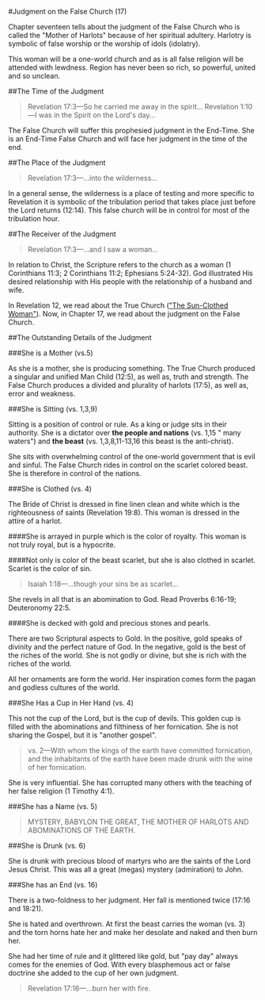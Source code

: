 #Judgment on the False Church (17)

Chapter seventeen tells about the judgment of the False Church who is called the &quot;Mother of Harlots&quot; because of her spiritual adultery. Harlotry is symbolic of false worship or the worship of idols (idolatry). 

This woman will be a one-world church and as is all false religion will be attended with lewdness. Region has never been so rich, so powerful, united and so unclean.

##The Time of the Judgment

> Revelation 17:3&mdash;So he carried me away in the spirit&hellip;
> Revelation 1:10&mdash;I was in the Spirit on the Lord's day&hellip;

The False Church will suffer this prophesied judgment in the End-Time. She is an End-Time False Church and will face her judgment in the time of the end.

##The Place of the Judgment

> Revelation 17:3&mdash;&hellip;into the wilderness&hellip;

In a general sense, the wilderness is a place of testing and more specific to Revelation it is symbolic of the tribulation period that takes place just before the Lord returns (12:14). This false church will be in control for most of the tribulation hour.

##The Receiver of the Judgment

> Revelation 17:3&mdash;&hellip;and I saw a woman&hellip;

In relation to Christ, the Scripture refers to the church as a woman (1 Corinthians 11:3; 2 Corinthians 11:2; Ephesians 5:24-32). God illustrated His desired relationship with His people with the relationship of a husband and wife.

In Revelation 12, we read about the True Church (<a href="/dbi/courses/revelation/the-sun-clothed-woman_73">"The Sun-Clothed Woman"</a>). Now, in Chapter 17, we read about the judgment on the False Church.

##The Outstanding Details of the Judgment

###She is a Mother (vs.5)

As she is a mother, she is producing something. The True Church produced a singular and unified Man Child (12:5), as well as, truth and strength. The False Church produces a divided and plurality of harlots (17:5), as well as, error and weakness.

###She is Sitting (vs. 1,3,9)

Sitting is a position of control or rule. As a king or judge sits in their authority. She is a dictator over <strong>the people and nations</strong> (vs. 1,15 &quot; many waters&quot;) and <strong>the beast</strong> (vs. 1,3,8,11-13,16 this beast is the anti-christ).

She sits with overwhelming control of the one-world government that is evil and sinful. The False Church rides in control on the scarlet colored beast. She is therefore in control of the nations.

###She is Clothed (vs. 4)

The Bride of Christ is dressed in fine linen clean and white which is the righteousness of saints (Revelation 19:8). This woman is dressed in  the attire of a harlot.

####She is arrayed in purple which is the color of royalty. This woman is not truly royal, but is a hypocrite.

####Not only is color of the beast scarlet, but she is also clothed in scarlet. Scarlet is the color of sin.

> Isaiah 1:18&mdash;&hellip;though your sins be as scarlet&hellip;

She revels in all that is an abomination to God. Read Proverbs 6:16-19; Deuteronomy 22:5.

####She is decked with gold and precious stones and pearls. 

There are two Scriptural aspects to Gold. In the positive, gold speaks of divinity and the perfect nature of God. In the negative, gold is the best of the riches of the world. She is not godly or divine, but she is rich with the riches of the world.

All her ornaments are form the world. Her inspiration comes form the pagan and godless cultures of the world.

###She Has a Cup in Her Hand (vs. 4)

This not the cup of the Lord, but is the cup of devils. This golden cup is filled with the abominations and filthiness of her fornication. She is not sharing the Gospel, but it is &quot;another gospel&quot;.

> vs. 2&mdash;With whom the kings of the earth have committed fornication, and the inhabitants of the earth have been made drunk with the wine of her fornication.

She is very influential. She has corrupted many others with the teaching of her false religion (1 Timothy 4:1). 

###She has a Name (vs. 5)

> MYSTERY, BABYLON THE GREAT, THE MOTHER OF HARLOTS AND ABOMINATIONS OF THE EARTH.

###She is Drunk (vs. 6)

She is drunk with precious blood of martyrs who are the saints of the Lord Jesus Christ. This was all a great (megas) mystery (admiration) to John.

###She has an End (vs. 16)

There is a two-foldness to her judgment. Her fall is mentioned twice (17:16 and 18:21).

She is hated and overthrown. At first the beast carries the woman (vs. 3) and the torn horns hate her and make her desolate and naked and then burn her.

She had her time of rule and it glittered like gold, but &quot;pay day&quot; always comes for the enemies of God. With every blasphemous act or false doctrine she added to the cup of her own judgment.

> Revelation 17:16&mdash;&hellip;burn her with fire.